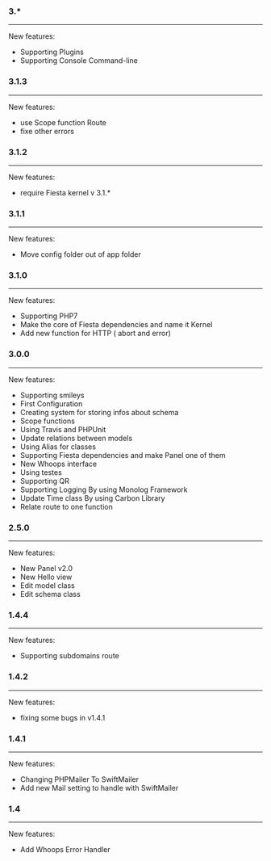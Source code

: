 ### 3.*
----------------------

New features:

 * Supporting Plugins 
 * Supporting Console Command-line
 

### 3.1.3
----------------------

New features:

 * use Scope function Route
 * fixe other errors


### 3.1.2
----------------------

New features:

 * require Fiesta kernel v 3.1.*


### 3.1.1
----------------------

New features:

 * Move config folder out of app folder


### 3.1.0
----------------------

New features:

 * Supporting PHP7
 * Make the core of Fiesta dependencies and name it Kernel
 * Add new function for HTTP ( abort and error)

### 3.0.0
----------------------

New features:

 * Supporting smileys
 * First Configuration
 * Creating system for storing infos about schema 
 * Scope functions
 * Using Travis and PHPUnit
 * Update relations between models
 * Using Alias for classes
 * Supporting Fiesta dependencies and make Panel one of them
 * New Whoops interface
 * Using testes
 * Supporting QR
 * Supporting Logging By using Monolog Framework
 * Update Time class By using Carbon Library
 * Relate route to one function


### 2.5.0
----------------------

New features:

* New Panel v2.0
* New Hello view
* Edit model class
* Edit schema class


### 1.4.4
----------------------

New features:

 * Supporting subdomains route


### 1.4.2
----------------------

New features:

 * fixing some bugs in v1.4.1


### 1.4.1
----------------------

New features:

 * Changing PHPMailer To SwiftMailer
 * Add new Mail setting to handle with SwiftMailer


### 1.4
----------------------

New features:

 * Add Whoops Error Handler
